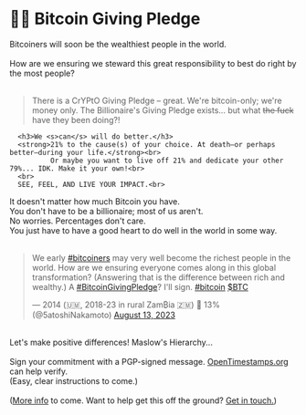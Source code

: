<h1 id="Bitcoin-Giving-Pledge"><br>🙏🏼 Bitcoin Giving Pledge</h1>

Bitcoiners will soon be the wealthiest people in the world.<br>
      <br>
<bold>How are we ensuring we steward this great responsibility to best do right by the most people?</bold><br>
<br>

> There is a CrYPtO Giving Pledge – great. We're bitcoin-only; we're money only.
> The Billionaire's Giving Pledge exists... but what <s>the fuck</s> have they been doing?!

      <h3>We <s>can</s> will do better.</h3>
      <strong>21% to the cause(s) of your choice. At death—or perhaps better—during your life.</strong><br>
              Or maybe you want to live off 21% and dedicate your other 79%... IDK. Make it your own!<br>
      <br>
      SEE, FEEL, AND LIVE YOUR IMPACT.<br>
It doesn't matter how much Bitcoin you have.<br>
      You don't have to be a billionaire; most of us aren't.<br>
      No worries. Percentages don't care.<br>
      You just have to have a good heart to do well in the world in some way.<br>
        <br>
        <blockquote class="twitter-tweet"><p lang="en" dir="ltr">We early <a href="https://twitter.com/hashtag/bitcoiners?src=hash&amp;ref_src=twsrc%5Etfw">#bitcoiners</a> may very well become the richest people in the world. How are we ensuring everyone comes along in this global transformation? (Answering that is the difference between rich and wealthy.) A <a href="https://twitter.com/hashtag/BitcoinGivingPledge?src=hash&amp;ref_src=twsrc%5Etfw">#BitcoinGivingPledge</a>? I&#39;ll sign. <a href="https://twitter.com/hashtag/bitcoin?src=hash&amp;ref_src=twsrc%5Etfw">#bitcoin</a> <a href="https://twitter.com/search?q=%24BTC&amp;src=ctag&amp;ref_src=twsrc%5Etfw">$BTC</a></p>&mdash; 2014 (🇺🇲, 2018-23 in rural Zam₿ia 🇿🇲) 🐀 13% (@5atoshiNakamoto) <a href="https://twitter.com/5atoshiNakamoto/status/1690543080087355392?ref_src=twsrc%5Etfw">August 13, 2023</a></blockquote><script async src="https://platform.twitter.com/widgets.js" charset="utf-8"></script>
      <br>
      <bold>Let's make positive differences! Maslow's Hierarchy...</bold><br>
      <br>
      Sign your commitment with a PGP-signed message. <a href="https://opentimestamps.org" target="_blank">OpenTimestamps.org</a> can help verify.<br>
      (Easy, clear instructions to come.)<br>
      <br>
        (<a href="https://github.com/bitcoingivingpledge" target="_blank">More info</a> to come. Want to help get this off the ground? <a href="#contact">Get in touch.</a>)

